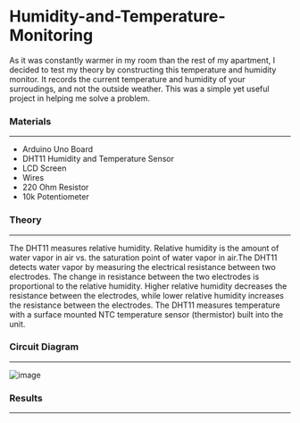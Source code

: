 # Humidity-and-Temperature-Monitoring

As it was constantly warmer in my room than the rest of my apartment, I decided to test my theory by constructing this temperature and humidity monitor. It records the current temperature and humidity of your surroudings, and not the outside weather. This was a simple yet useful project in helping me solve a problem.

### Materials
__________
- Arduino Uno Board
- DHT11 Humidity and Temperature Sensor
- LCD Screen
- Wires
- 220 Ohm Resistor
- 10k Potentiometer

### Theory
_________
The DHT11 measures relative humidity. Relative humidity is the amount of water vapor in air vs. the saturation point of water vapor in air.The DHT11 detects water vapor by measuring the electrical resistance between two electrodes. The change in resistance between the two electrodes is proportional to the relative humidity. Higher relative humidity decreases the resistance between the electrodes, while lower relative humidity increases the resistance between the electrodes. The DHT11 measures temperature with a surface mounted NTC temperature sensor (thermistor) built into the unit.

### Circuit Diagram
_________
![image](https://user-images.githubusercontent.com/52891928/73139819-b0188f80-4037-11ea-8e67-96b7adccd00d.png)

### Results
___________
